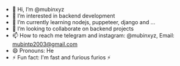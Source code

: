 - 👋 Hi, I’m @mubinxyz
- 👀 I’m interested in backend development
- 🌱 I’m currently learning nodejs, puppeteer, django and ...
- 💞️ I’m looking to collaborate on backend projects
- 📫 How to reach me telegram and instagram: @mubinxyz, Email: mubintp2003@gmail.com
- 😄 Pronouns: He
- ⚡ Fun fact: I'm fast and furious furios ⚡

<!---
mubinxyz/mubinxyz is a ✨ special ✨ repository because its `README.md` (this file) appears on your GitHub profile.
You can click the Preview link to take a look at your changes.
--->
